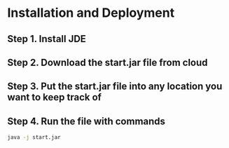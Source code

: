 # Installation and Deployment

## Step 1. Install JDE

## Step 2. Download the start.jar file from cloud

## Step 3. Put the start.jar file into any location you want to keep track of

## Step 4. Run the file with commands

```bash
java -j start.jar
```
